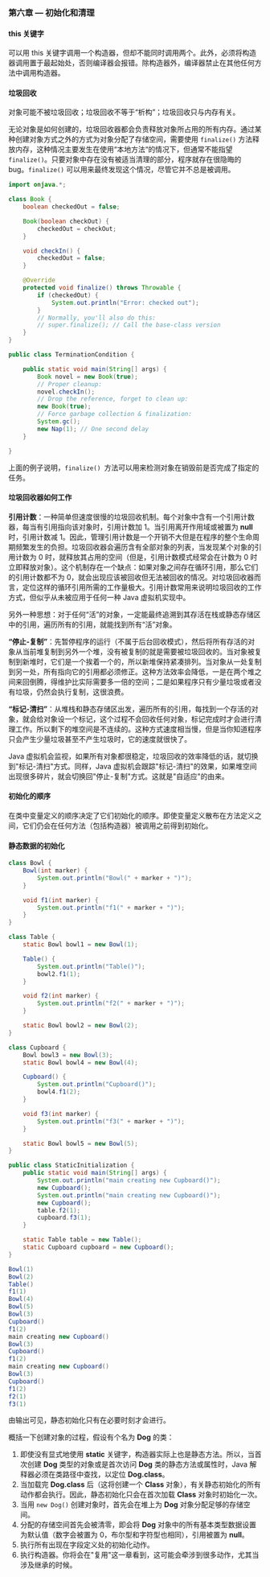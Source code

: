 ### 第六章 — 初始化和清理

#### this 关键字

可以用 this 关键字调用一个构造器，但却不能同时调用两个。此外，必须将构造器调用置于最起始处，否则编译器会报错。除构造器外，编译器禁止在其他任何方法中调用构造器。



#### 垃圾回收

对象可能不被垃圾回收；垃圾回收不等于“析构”；垃圾回收只与内存有关。

无论对象是如何创建的，垃圾回收器都会负责释放对象所占用的所有内存。通过某种创建对象方式之外的方式为对象分配了存储空间，需要使用 `finalize()` 方法释放内存，这种情况主要发生在使用“本地方法“的情况下，但通常不能指望 `finalize()`。只要对象中存在没有被适当清理的部分，程序就存在很隐晦的 bug。`finalize()` 可以用来最终发现这个情况，尽管它并不总是被调用。

~~~java
import onjava.*;

class Book {
    boolean checkedOut = false;

    Book(boolean checkOut) {
        checkedOut = checkOut;
    }

    void checkIn() {
        checkedOut = false;
    }

    @Override
    protected void finalize() throws Throwable {
        if (checkedOut) {
            System.out.println("Error: checked out");
        }
        // Normally, you'll also do this:
        // super.finalize(); // Call the base-class version
    }
}

public class TerminationCondition {

    public static void main(String[] args) {
        Book novel = new Book(true);
        // Proper cleanup:
        novel.checkIn();
        // Drop the reference, forget to clean up:
        new Book(true);
        // Force garbage collection & finalization:
        System.gc();
        new Nap(1); // One second delay
    }

}
~~~

上面的例子说明，`finalize() `方法可以用来检测对象在销毁前是否完成了指定的任务。



#### 垃圾回收器如何工作

**引用计数**：一种简单但速度很慢的垃圾回收机制。每个对象中含有一个引用计数器，每当有引用指向该对象时，引用计数加 1。当引用离开作用域或被置为 **null** 时，引用计数减 1。因此，管理引用计数是一个开销不大但是在程序的整个生命周期频繁发生的负担。垃圾回收器会遍历含有全部对象的列表，当发现某个对象的引用计数为 0 时，就释放其占用的空间（但是，引用计数模式经常会在计数为 0 时立即释放对象）。这个机制存在一个缺点：如果对象之间存在循环引用，那么它们的引用计数都不为 0，就会出现应该被回收但无法被回收的情况。对垃圾回收器而言，定位这样的循环引用所需的工作量极大。引用计数常用来说明垃圾回收的工作方式，但似乎从未被应用于任何一种 Java 虚拟机实现中。

另外一种思想：对于任何“活”的对象，一定能最终追溯到其存活在栈或静态存储区中的引用，遍历所有的引用，就能找到所有“活”对象。

**“停止-复制”**：先暂停程序的运行（不属于后台回收模式），然后将所有存活的对象从当前堆复制到另外一个堆，没有被复制的就是需要被垃圾回收的。当对象被复制到新堆时，它们是一个挨着一个的，所以新堆保持紧凑排列。当对象从一处复制到另一处，所有指向它的引用都必须修正。这种方法效率会降低，一是在两个堆之间来回倒腾，得维护比实际需要多一倍的空间；二是如果程序只有少量垃圾或者没有垃圾，仍然会执行复制，这很浪费。

**“标记-清扫”**：从堆栈和静态存储区出发，遍历所有的引用，每找到一个存活的对象，就会给对象设一个标记，这个过程不会回收任何对象，标记完成时才会进行清理工作。所以剩下的堆空间是不连续的。这种方式速度相当慢，但是当你知道程序只会产生少量垃圾甚至不产生垃圾时，它的速度就很快了。

Java 虚拟机会监视，如果所有对象都很稳定，垃圾回收的效率降低的话，就切换到"标记-清扫"方式。同样，Java 虚拟机会跟踪"标记-清扫"的效果，如果堆空间出现很多碎片，就会切换回"停止-复制"方式。这就是"自适应"的由来。



#### 初始化的顺序

在类中变量定义的顺序决定了它们初始化的顺序。即使变量定义散布在方法定义之间，它们仍会在任何方法（包括构造器）被调用之前得到初始化。



#### 静态数据的初始化

~~~java
class Bowl {
    Bowl(int marker) {
        System.out.println("Bowl(" + marker + ")");
    }

    void f1(int marker) {
        System.out.println("f1(" + marker + ")");
    }
}

class Table {
    static Bowl bowl1 = new Bowl(1);

    Table() {
        System.out.println("Table()");
        bowl2.f1(1);
    }

    void f2(int marker) {
        System.out.println("f2(" + marker + ")");
    }

    static Bowl bowl2 = new Bowl(2);
}

class Cupboard {
    Bowl bowl3 = new Bowl(3);
    static Bowl bowl4 = new Bowl(4);

    Cupboard() {
        System.out.println("Cupboard()");
        bowl4.f1(2);
    }

    void f3(int marker) {
        System.out.println("f3(" + marker + ")");
    }

    static Bowl bowl5 = new Bowl(5);
}

public class StaticInitialization {
    public static void main(String[] args) {
        System.out.println("main creating new Cupboard()");
        new Cupboard();
        System.out.println("main creating new Cupboard()");
        new Cupboard();
        table.f2(1);
        cupboard.f3(1);
    }

    static Table table = new Table();
    static Cupboard cupboard = new Cupboard();
}
~~~

~~~java
Bowl(1)
Bowl(2)
Table()
f1(1)
Bowl(4)
Bowl(5)
Bowl(3)
Cupboard()
f1(2)
main creating new Cupboard()
Bowl(3)
Cupboard()
f1(2)
main creating new Cupboard()
Bowl(3)
Cupboard()
f1(2)
f2(1)
f3(1)
~~~

由输出可见，静态初始化只有在必要时刻才会进行。

概括一下创建对象的过程，假设有个名为 **Dog** 的类：

1. 即使没有显式地使用 **static** 关键字，构造器实际上也是静态方法。所以，当首次创建 **Dog** 类型的对象或是首次访问 **Dog** 类的静态方法或属性时，Java 解释器必须在类路径中查找，以定位 **Dog.class**。
2. 当加载完 **Dog.class** 后（这将创建一个 **Class** 对象），有关静态初始化的所有动作都会执行。因此，静态初始化只会在首次加载 **Class** 对象时初始化一次。
3. 当用 `new Dog()` 创建对象时，首先会在堆上为 **Dog** 对象分配足够的存储空间。
4. 分配的存储空间首先会被清零，即会将 **Dog** 对象中的所有基本类型数据设置为默认值（数字会被置为 0，布尔型和字符型也相同），引用被置为 **null**。
5. 执行所有出现在字段定义处的初始化动作。
6. 执行构造器。你将会在"复用"这一章看到，这可能会牵涉到很多动作，尤其当涉及继承的时候。